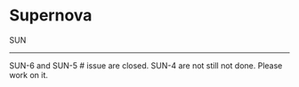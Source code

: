 # Supernova
SUN
*****************************************************
SUN-6 and SUN-5 # issue are closed.
SUN-4 are not still not done. Please work on it.
